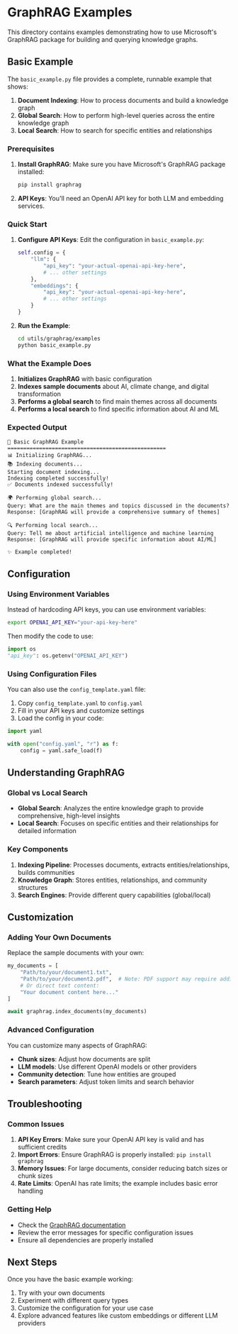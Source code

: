 # GraphRAG Examples

This directory contains examples demonstrating how to use Microsoft's GraphRAG package for building and querying knowledge graphs.

## Basic Example

The `basic_example.py` file provides a complete, runnable example that shows:

1. **Document Indexing**: How to process documents and build a knowledge graph
2. **Global Search**: How to perform high-level queries across the entire knowledge graph
3. **Local Search**: How to search for specific entities and relationships

### Prerequisites

1. **Install GraphRAG**: Make sure you have Microsoft's GraphRAG package installed:
   ```bash
   pip install graphrag
   ```

2. **API Keys**: You'll need an OpenAI API key for both LLM and embedding services.

### Quick Start

1. **Configure API Keys**: Edit the configuration in `basic_example.py`:
   ```python
   self.config = {
       "llm": {
           "api_key": "your-actual-openai-api-key-here",
           # ... other settings
       },
       "embeddings": {
           "api_key": "your-actual-openai-api-key-here", 
           # ... other settings
       }
   }
   ```

2. **Run the Example**:
   ```bash
   cd utils/graphrag/examples
   python basic_example.py
   ```

### What the Example Does

1. **Initializes GraphRAG** with basic configuration
2. **Indexes sample documents** about AI, climate change, and digital transformation
3. **Performs a global search** to find main themes across all documents
4. **Performs a local search** to find specific information about AI and ML

### Expected Output

```
🚀 Basic GraphRAG Example
==================================================
📊 Initializing GraphRAG...
📚 Indexing documents...
Starting document indexing...
Indexing completed successfully!
✅ Documents indexed successfully!

🌍 Performing global search...
Query: What are the main themes and topics discussed in the documents?
Response: [GraphRAG will provide a comprehensive summary of themes]

🔍 Performing local search...
Query: Tell me about artificial intelligence and machine learning
Response: [GraphRAG will provide specific information about AI/ML]

✨ Example completed!
```

## Configuration

### Using Environment Variables

Instead of hardcoding API keys, you can use environment variables:

```bash
export OPENAI_API_KEY="your-api-key-here"
```

Then modify the code to use:
```python
import os
"api_key": os.getenv("OPENAI_API_KEY")
```

### Using Configuration Files

You can also use the `config_template.yaml` file:

1. Copy `config_template.yaml` to `config.yaml`
2. Fill in your API keys and customize settings
3. Load the config in your code:

```python
import yaml

with open("config.yaml", "r") as f:
    config = yaml.safe_load(f)
```

## Understanding GraphRAG

### Global vs Local Search

- **Global Search**: Analyzes the entire knowledge graph to provide comprehensive, high-level insights
- **Local Search**: Focuses on specific entities and their relationships for detailed information

### Key Components

1. **Indexing Pipeline**: Processes documents, extracts entities/relationships, builds communities
2. **Knowledge Graph**: Stores entities, relationships, and community structures
3. **Search Engines**: Provide different query capabilities (global/local)

## Customization

### Adding Your Own Documents

Replace the sample documents with your own:

```python
my_documents = [
    "Path/to/your/document1.txt",
    "Path/to/your/document2.pdf",  # Note: PDF support may require additional setup
    # Or direct text content:
    "Your document content here..."
]

await graphrag.index_documents(my_documents)
```

### Advanced Configuration

You can customize many aspects of GraphRAG:

- **Chunk sizes**: Adjust how documents are split
- **LLM models**: Use different OpenAI models or other providers
- **Community detection**: Tune how entities are grouped
- **Search parameters**: Adjust token limits and search behavior

## Troubleshooting

### Common Issues

1. **API Key Errors**: Make sure your OpenAI API key is valid and has sufficient credits
2. **Import Errors**: Ensure GraphRAG is properly installed: `pip install graphrag`
3. **Memory Issues**: For large documents, consider reducing batch sizes or chunk sizes
4. **Rate Limits**: OpenAI has rate limits; the example includes basic error handling

### Getting Help

- Check the [GraphRAG documentation](https://github.com/microsoft/graphrag)
- Review the error messages for specific configuration issues
- Ensure all dependencies are properly installed

## Next Steps

Once you have the basic example working:

1. Try with your own documents
2. Experiment with different query types
3. Customize the configuration for your use case
4. Explore advanced features like custom embeddings or different LLM providers 